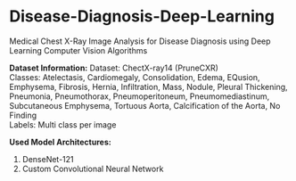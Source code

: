 # Disease-Diagnosis-Deep-Learning
Medical Chest X-Ray Image Analysis for Disease Diagnosis using Deep Learning Computer Vision Algorithms

**Dataset Information:**
Dataset: ChectX-ray14 (PruneCXR)  
Classes: Atelectasis, Cardiomegaly, Consolidation, Edema, EQusion, Emphysema, Fibrosis, Hernia, Infiltration, Mass, Nodule, Pleural Thickening, Pneumonia, Pneumothorax, Pneumoperitoneum, Pneumomediastinum, Subcutaneous Emphysema, Tortuous Aorta, Calcification of the Aorta, No Finding  
Labels: Multi class per image

**Used Model Architectures:**
1. DenseNet-121
2. Custom Convolutional Neural Network
